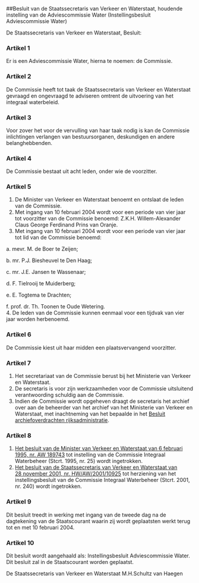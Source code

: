 <meta http-equiv='Content-Type' content='text/html; charset=utf-8' />

##Besluit van de Staatssecretaris van Verkeer en Waterstaat, houdende instelling van de Adviescommissie Water (Instellingsbesluit Adviescommissie Water)

De Staatssecretaris van Verkeer en Waterstaat,  Besluit:    

### Artikel  1  

Er is een Adviescommissie Water, hierna te noemen: de Commissie.  

### Artikel  2  

De Commissie heeft tot taak de Staatssecretaris van Verkeer en Waterstaat gevraagd en ongevraagd te adviseren omtrent de uitvoering van het integraal waterbeleid.  

### Artikel  3  

Voor zover het voor de vervulling van haar taak nodig is kan de Commissie inlichtingen verlangen van bestuursorganen, deskundigen en andere belanghebbenden.  

### Artikel  4  

De Commissie bestaat uit acht leden, onder wie de voorzitter.  

### Artikel  5  

1.  De Minister van Verkeer en Waterstaat benoemt en ontslaat de leden van de Commissie.   
2.  Met ingang van 10 februari 2004 wordt voor een periode van vier jaar tot voorzitter van de Commissie benoemd: Z.K.H. Willem-Alexander Claus George Ferdinand Prins van Oranje.   
3.  Met ingang van 10 februari 2004 wordt voor een periode van vier jaar tot lid van de Commissie benoemd: 

a. mevr. M. de Boer te Zeijen;  

b. mr. P.J. Biesheuvel te Den Haag;  

c. mr. J.E. Jansen te Wassenaar;  

d. F. Tielrooij te Muiderberg;  

e. E. Togtema te Drachten;  

f. prof. dr. Th. Toonen te Oude Wetering.     
4.  De leden van de Commissie kunnen eenmaal voor een tijdvak van vier jaar worden herbenoemd.   

### Artikel  6  

De Commissie kiest uit haar midden een plaatsvervangend voorzitter.  

### Artikel  7  

1.  Het secretariaat van de Commissie berust bij het Ministerie van Verkeer en Waterstaat.   
2.  De secretaris is voor zijn werkzaamheden voor de Commissie uitsluitend verantwoording schuldig aan de Commissie.   
3.  Indien de Commissie wordt opgeheven draagt de secretaris het archief over aan de beheerder van het archief van het Ministerie van Verkeer en Waterstaat, met inachtneming van het bepaalde in het [Besluit archiefoverdrachten rijksadministratie](../../../../../KB/besluit/archiefoverdrachten/rijksadministratie/BWBR0004427/README.md).   

### Artikel  8  

1.  [Het besluit van de Minister van Verkeer en Waterstaat van 6 februari 1995, nr. AW 189743](../../../../../ministeriele-regeling/instellingsbesluit/commissie/integraal/waterbeheercuwvo/BWBR0007232/README.md) tot instelling van de Commissie Integraal Waterbeheer (Stcrt. 1995, nr. 25) wordt ingetrokken.   
2.  [Het besluit van de Staatssecretaris van Verkeer en Waterstaat van 28 november 2001, nr. HW/AW/2001/10925](../../../../../ministeriele-regeling/instellingsregeling/commissie/integraal/waterbeheer/BWBR0013051/README.md) tot herziening van het instellingsbesluit van de Commissie Integraal Waterbeheer (Stcrt. 2001, nr. 240) wordt ingetrokken.   

### Artikel  9  

Dit besluit treedt in werking met ingang van de tweede dag na de dagtekening van de Staatscourant waarin zij wordt geplaatsten werkt terug tot en met 10 februari 2004.  

### Artikel  10  

Dit besluit wordt aangehaald als: Instellingsbesluit Adviescommissie Water.  
Dit besluit zal in de Staatscourant worden geplaatst.   

De 
Staatssecretaris van Verkeer en Waterstaat
M.H.Schultz van Haegen    
